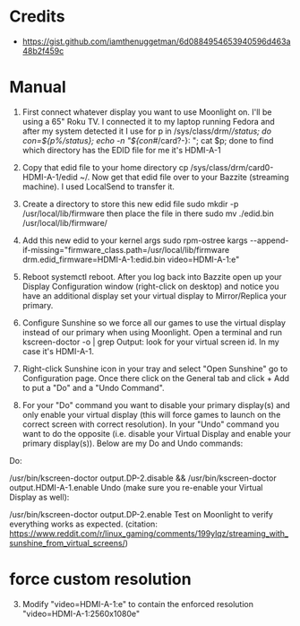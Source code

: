 # Credits
- https://gist.github.com/iamthenuggetman/6d0884954653940596d463a48b2f459c

# Manual

1. First connect whatever display you want to use Moonlight on. I'll be using a 65" Roku TV. I connected it to my laptop running Fedora and after my system detected it I use for p in /sys/class/drm/*/status; do con=${p%/status}; echo -n "${con#*/card?-}: "; cat $p; done to find which directory has the EDID file for me it's HDMI-A-1

2. Copy that edid file to your home directory cp /sys/class/drm/card0-HDMI-A-1/edid ~/. Now get that edid file over to your Bazzite (streaming machine). I used LocalSend to transfer it.

2. Create a directory to store this new edid file sudo mkdir -p /usr/local/lib/firmware then place the file in there sudo mv ./edid.bin /usr/local/lib/firmware/

3. Add this new edid to your kernel args sudo rpm-ostree kargs --append-if-missing="firmware_class.path=/usr/local/lib/firmware drm.edid_firmware=HDMI-A-1:edid.bin video=HDMI-A-1:e"

4. Reboot systemctl reboot. After you log back into Bazzite open up your Display Configuration window (right-click on desktop) and notice you have an additional display set your virtual display to Mirror/Replica your primary.

5. Configure Sunshine so we force all our games to use the virtual display instead of our primary when using Moonlight. Open a terminal and run kscreen-doctor -o | grep Output: look for your virtual screen id. In my case it's HDMI-A-1.

6. Right-click Sunshine icon in your tray and select "Open Sunshine" go to Configuration page. Once there click on the General tab and click + Add to put a "Do" and a "Undo Command".

7. For your "Do" command you want to disable your primary display(s) and only enable your virtual display (this will force games to launch on the correct screen with correct resolution). In your "Undo" command you want to do the opposite (i.e. disable your Virtual Display and enable your primary display(s)). Below are my Do and Undo commands:

Do:

/usr/bin/kscreen-doctor output.DP-2.disable && /usr/bin/kscreen-doctor output.HDMI-A-1.enable
Undo (make sure you re-enable your Virtual Display as well):

/usr/bin/kscreen-doctor output.DP-2.enable
Test on Moonlight to verify everything works as expected.
(citation: https://www.reddit.com/r/linux_gaming/comments/199ylqz/streaming_with_sunshine_from_virtual_screens/)

# force custom resolution
3. Modify "video=HDMI-A-1:e" to contain the enforced resolution "video=HDMI-A-1:2560x1080e" 

